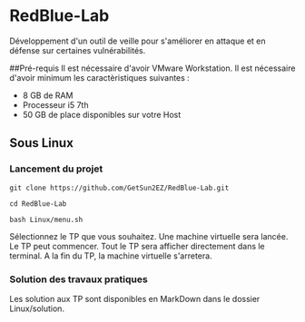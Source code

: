 # RedBlue-Lab
Développement d'un outil de veille pour s'améliorer en attaque et en défense sur certaines vulnérabilités.

##Pré-requis
Il est nécessaire d'avoir VMware Workstation.
Il est nécessaire d'avoir minimum les caractèristiques suivantes : 
 - 8 GB de RAM
 - Processeur i5 7th
 - 50 GB de place disponibles sur votre Host

## Sous Linux
### Lancement du projet
`git clone https://github.com/GetSun2EZ/RedBlue-Lab.git`

`cd RedBlue-Lab`

`bash Linux/menu.sh`

Sélectionnez le TP que vous souhaitez. Une machine virtuelle sera lancée. Le TP peut commencer.
Tout le TP sera afficher directement dans le terminal.
A la fin du TP, la machine virtuelle s'arretera.

### Solution des travaux pratiques
Les solution aux TP sont disponibles en MarkDown dans le dossier Linux/solution.
